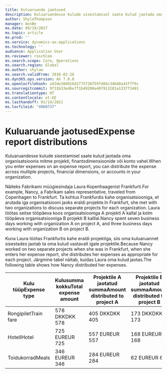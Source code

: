 ```yaml
---
title: Kuluaruande jaotused
description: Kuluaruandesse kulude sisestamisel saate kulud jaotada oma organisatsioonis mitme projekti, juriidilise olemi või konto vahel.
author: ShylaThompson
manager: AnnBe
ms.date: 09/19/2017
ms.topic: article
ms.prod: ''
ms.service: dynamics-ax-applications
ms.technology: ''
audience: Application User
ms.reviewer: roschlom
ms.search.scope: Core, Operations
ms.search.region: Global
ms.author: shylaw
ms.search.validFrom: 2016-02-28
ms.dyn365.ops.version: AX 7.0.0
ms.openlocfilehash: a43de30d916d2775f28f59f404c34b60a43fff9c
ms.sourcegitcommit: 9f31b33ed6e7f1b49200a407913201a1337f3401
ms.translationtype: HT
ms.contentlocale: et-EE
ms.lasthandoff: 01/14/2021
ms.locfileid: "4960737"
---
```

# <a name="expense-report-distributions"></a><span data-ttu-id="b4fb6-103">Kuluaruande jaotused</span><span class="sxs-lookup"><span data-stu-id="b4fb6-103">Expense report distributions</span></span>

<span data-ttu-id="b4fb6-104">Kuluaruandesse kulude sisestamisel saate kulud jaotada oma organisatsioonis mitme projekti, finantsdimensioonide või konto vahel.</span><span class="sxs-lookup"><span data-stu-id="b4fb6-104">When you enter expenses on an expense report, you can distribute the expense across multiple projects, financial dimensions, or accounts in your organization.</span></span>

<span data-ttu-id="b4fb6-105">Näiteks Fabrikami müügiesindaja Laura Kopenhaagenist Frankfurti.</span><span class="sxs-lookup"><span data-stu-id="b4fb6-105">For example, Nancy, a Fabrikam sales representative, traveled from Copenhagen to Frankfurt.</span></span> <span data-ttu-id="b4fb6-106">Ta kohtus Frankfurdis kahe organisatsiooniga, et arutada iga organisatsiooni jaoks eraldi projekte.</span><span class="sxs-lookup"><span data-stu-id="b4fb6-106">In Frankfurt, she met with two organizations to discuss separate projects for each organization.</span></span> <span data-ttu-id="b4fb6-107">Laura töötas seitse tööpäeva koos organisatsiooniga A projekti A kallal ja kolm tööpäeva organisatsiooniga B projekti B kalllal.</span><span class="sxs-lookup"><span data-stu-id="b4fb6-107">Nancy spent seven business days working with organization A on project A, and three business days working with organization B on project B.</span></span>

<span data-ttu-id="b4fb6-108">Kuna Laura töötas Frankfurtis kahe eraldi projektiga, siis oma kuluaruannet sisestades jaotab ta oma kulud vastavalt igale projektile.</span><span class="sxs-lookup"><span data-stu-id="b4fb6-108">Because Nancy worked on two separate projects when she was in Frankfurt, when she enters her expense report, she distributes her expenses as appropriate for each project.</span></span> <span data-ttu-id="b4fb6-109">Järgmine tabel näitab, kuidas Laura oma kulud jaotas.</span><span class="sxs-lookup"><span data-stu-id="b4fb6-109">The following table shows how Nancy distributed her expenses.</span></span>


| <span data-ttu-id="b4fb6-110">Kulu tüüp</span><span class="sxs-lookup"><span data-stu-id="b4fb6-110">Expense type</span></span> | <span data-ttu-id="b4fb6-111">Kulusumma kokku</span><span class="sxs-lookup"><span data-stu-id="b4fb6-111">Total expense amount</span></span>|<span data-ttu-id="b4fb6-112">Projektile A jaotatud summa</span><span class="sxs-lookup"><span data-stu-id="b4fb6-112">Amount distributed to project A</span></span>| <span data-ttu-id="b4fb6-113">Projektile B jaotatud summa</span><span class="sxs-lookup"><span data-stu-id="b4fb6-113">Amount distributed to project B</span></span> |
|--------------|---------------------|-------------------------------|---------------------------------|
|<span data-ttu-id="b4fb6-114">Rongipilet</span><span class="sxs-lookup"><span data-stu-id="b4fb6-114">Train fare</span></span>   |<span data-ttu-id="b4fb6-115">578 DKK</span><span class="sxs-lookup"><span data-stu-id="b4fb6-115">DKK 578</span></span>              |<span data-ttu-id="b4fb6-116">405 DKK</span><span class="sxs-lookup"><span data-stu-id="b4fb6-116">DKK 405</span></span>                        |<span data-ttu-id="b4fb6-117">173 DKK</span><span class="sxs-lookup"><span data-stu-id="b4fb6-117">DKK 173</span></span>                          |
|<span data-ttu-id="b4fb6-118">Hotell</span><span class="sxs-lookup"><span data-stu-id="b4fb6-118">Hotel</span></span>         |<span data-ttu-id="b4fb6-119">725 EUR</span><span class="sxs-lookup"><span data-stu-id="b4fb6-119">EUR 725</span></span>              |<span data-ttu-id="b4fb6-120">557 EUR</span><span class="sxs-lookup"><span data-stu-id="b4fb6-120">EUR 557</span></span>                        |<span data-ttu-id="b4fb6-121">168 EUR</span><span class="sxs-lookup"><span data-stu-id="b4fb6-121">EUR 168</span></span>                          |
|<span data-ttu-id="b4fb6-122">Toidukorrad</span><span class="sxs-lookup"><span data-stu-id="b4fb6-122">Meals</span></span>         |<span data-ttu-id="b4fb6-123">346 EUR</span><span class="sxs-lookup"><span data-stu-id="b4fb6-123">EUR 346</span></span>              |<span data-ttu-id="b4fb6-124">284 EUR</span><span class="sxs-lookup"><span data-stu-id="b4fb6-124">EUR 284</span></span>                        |<span data-ttu-id="b4fb6-125">62 EUR</span><span class="sxs-lookup"><span data-stu-id="b4fb6-125">EUR 62</span></span>                           |

